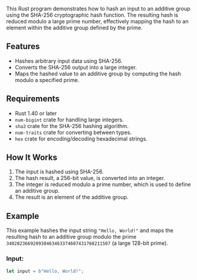 This Rust program demonstrates how to hash an input to an additive group using the SHA-256 cryptographic hash function. The resulting hash is reduced modulo a large prime number, effectively mapping the hash to an element within the additive group defined by the prime.

## Features
- Hashes arbitrary input data using SHA-256.
- Converts the SHA-256 output into a large integer.
- Maps the hashed value to an additive group by computing the hash modulo a specified prime.

## Requirements
- Rust 1.40 or later
- `num-bigint` crate for handling large integers.
- `sha2` crate for the SHA-256 hashing algorithm.
- `num-traits` crate for converting between types.
- `hex` crate for encoding/decoding hexadecimal strings.

## How It Works
1. The input is hashed using SHA-256.
2. The hash result, a 256-bit value, is converted into an integer.
3. The integer is reduced modulo a prime number, which is used to define an additive group.
4. The result is an element of the additive group.

## Example
This example hashes the input string `"Hello, World!"` and maps the resulting hash to an additive group modulo the prime `340282366920938463463374607431768211507` (a large 128-bit prime).

### Input:
```rust
let input = b"Hello, World!";
